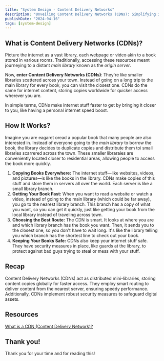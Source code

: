 ```yaml
---
title: "System Design - Content Delivery Networks"
description: "Unveiling Content Delivery Networks (CDNs): Simplifying internet speed with mini-library-like networks. Faster, safer, smoother browsing."
publishDate: "2024-04-16"
tags: [system-design]
---
```


## What is Content Delivery Networks (CDNs)?

Picture the internet as a vast library, each webpage or video akin to a book stored in various rooms. Traditionally, accessing these resources meant journeying to a distant _main library_ known as the _origin server_.

Now, **enter Content Delivery Networks (CDNs)**: They're like smaller libraries scattered across your town. Instead of going on a long trip to the main library for every book, you can visit the closest one. CDNs do the same for internet content, storing copies worldwide for quicker access wherever you are.

In simple terms, CDNs make internet stuff faster to get by bringing it closer to you, like having a personal internet speed boost.

## How It Works?

Imagine you are eagaret oread a popular book that many people are also interested in. Instead of everyone going to the _main library_ to borrow the book, the library decides to duplicate copies and distribute them toi small libraries scarrered across the town. These smaller libraraies are conveniently located closer to residential areas, allowing people to access the book more quickly.

1. **Copying Books Everywhere:** The internet stuff—like websites, videos, and pictures—is like the books in the library. CDNs make copies of this stuff and store them in servers all over the world. Each server is like a small library branch.
2. **Getting Your Book Fast:** When you want to read a website or watch a video, instead of going to the main library (which could be far away), you go to the nearest library branch. This branch has a copy of what you want, so you can get it quickly, just like getting your book from the local library instead of traveling across town.
3. **Choosing the Best Route:** The CDN is smart. It looks at where you are and which library branch has the book you want. Then, it sends you to the closest one, so you don't have to wait long. It's like the library telling you which branch has the shortest line to check out your book.
4. **Keeping Your Books Safe:** CDNs also keep your internet stuff safe. They have security measures in place, like guards at the library, to protect against bad guys trying to steal or mess with your stuff.

## Recap

Content Delivery Networks (CDNs) act as distributed mini-libraries, storing content copies globally for faster access. They employ smart routing to deliver content from the nearest server, ensuring speedy performance. Additionally, CDNs implement robust security measures to safeguard digital assets.

## Resources

[What is a CDN (Content Delivery Network)?](https://aws.amazon.com/what-is/cdn/)

## Thank you!

Thank you for your time and for reading this!
